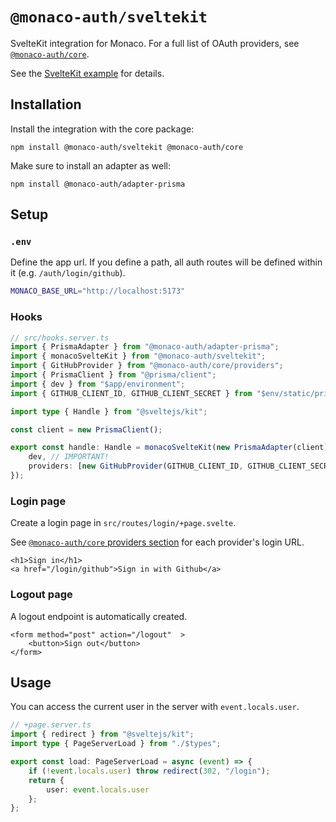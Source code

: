 # `@monaco-auth/sveltekit`

SvelteKit integration for Monaco. For a full list of OAuth providers, see [`@monaco-auth/core`](https://github.com/pilcrowOnPaper/monaco/tree/main/packages/core).

See the [SvelteKit example](https://github.com/pilcrowOnPaper/monaco/tree/main/examples/sveltekit) for details.

## Installation

Install the integration with the core package:

```
npm install @monaco-auth/sveltekit @monaco-auth/core
```

Make sure to install an adapter as well:

```
npm install @monaco-auth/adapter-prisma
```

## Setup

### `.env`

Define the app url. If you define a path, all auth routes will be defined within it (e.g. `/auth/login/github`).

```bash
MONACO_BASE_URL="http://localhost:5173"
```

### Hooks

```ts
// src/hooks.server.ts
import { PrismaAdapter } from "@monaco-auth/adapter-prisma";
import { monacoSvelteKit } from "@monaco-auth/sveltekit";
import { GitHubProvider } from "@monaco-auth/core/providers";
import { PrismaClient } from "@prisma/client";
import { dev } from "$app/environment";
import { GITHUB_CLIENT_ID, GITHUB_CLIENT_SECRET } from "$env/static/private";

import type { Handle } from "@sveltejs/kit";

const client = new PrismaClient();

export const handle: Handle = monacoSvelteKit(new PrismaAdapter(client), {
	dev, // IMPORTANT!
	providers: [new GitHubProvider(GITHUB_CLIENT_ID, GITHUB_CLIENT_SECRET)]
});
```

### Login page

Create a login page in `src/routes/login/+page.svelte`.

See [`@monaco-auth/core` providers section](https://github.com/pilcrowOnPaper/monaco/tree/main/packages/core#providers) for each provider's login URL.

```svelte
<h1>Sign in</h1>
<a href="/login/github">Sign in with Github</a>
```

### Logout page

A logout endpoint is automatically created.

```svelte
<form method="post" action="/logout"  >
	<button>Sign out</button>
</form>
```

## Usage

You can access the current user in the server with `event.locals.user`.

```ts
// +page.server.ts
import { redirect } from "@sveltejs/kit";
import type { PageServerLoad } from "./$types";

export const load: PageServerLoad = async (event) => {
	if (!event.locals.user) throw redirect(302, "/login");
	return {
		user: event.locals.user
	};
};
```
